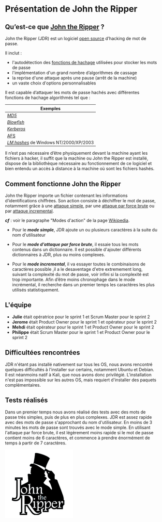 # **Présentation de John the Ripper**

## Qu’est-ce que [John the Ripper](https://www.openwall.com/john/) ?

John the Ripper (JDR) est un logiciel [open source](https://www.redhat.com/fr/topics/open-source/what-is-open-source#:~:text=Un%20logiciel%20Open%20Source%20est,l'examen%20par%20les%20pairs.) d’hacking de mot de passe. 

Il inclut : 
- l'autodétection des [fonctions de hachage](https://fr.wikipedia.org/wiki/Fonction_de_hachage "Fonction de hachage") utilisées pour stocker les mots de passe
- l'implémentation d'un grand nombre d’algorithmes de cassage
- la reprise d'une attaque après une pause (arrêt de la machine)
- un vaste choix d'options personnalisables

Il est capable d’attaquer les mots de passe hachés avec différentes fonctions de hachage algorithmés tel que : 

| Exemples |
| ---------------- |
| [*MD5*](https://fr.wikipedia.org/wiki/MD5 "MD5") |
| [*Blowfish*](https://fr.wikipedia.org/wiki/Blowfish "Blowfish") | 
| [*Kerberos*](https://fr.wikipedia.org/wiki/Kerberos_\(protocole\) "Kerberos (protocole)") | 
| [AFS](https://fr.wikipedia.org/wiki/Andrew_File_System "Andrew File System") |  
| [*LM hashes*](https://fr.wikipedia.org/wiki/LM_hash "LM hash") de Windows NT/2000/XP/2003 |

Il n’est pas nécessaire d’être physiquement devant la machine ayant les fichiers à hacker, il suffit que la machine ou John the Ripper est installé, dispose de la bibliothèque nécessaire au fonctionnement de ce logiciel et bien entendu un accès à distance à la machine où sont les fichiers hashés.

## Comment fonctionne John the Ripper

John the Ripper importe un fichier contenant les informations d’identifications chiffrées.
Son action consiste à déchiffrer le mot de passe, notamment grâce à une [attaque simple](https://fr.wikipedia.org/wiki/John_the_Ripper#:~:text=John%20dispose%20de%20quatre%20modes,directement%20dans%20un%20des%20modes.), par une [attaque par force brute](https://fr.wikipedia.org/wiki/John_the_Ripper#:~:text=John%20dispose%20de%20quatre%20modes,directement%20dans%20un%20des%20modes.) ou par [attaque incremental](https://fr.wikipedia.org/wiki/John_the_Ripper#:~:text=John%20dispose%20de%20quatre%20modes,directement%20dans%20un%20des%20modes.).

***cf*** : voir le paragraphe "Modes d'action" de la page [Wikipedia](https://fr.wikipedia.org/wiki/John_the_Ripper#:~:text=John%20dispose%20de%20quatre%20modes,directement%20dans%20un%20des%20modes.).

- Pour le ***mode simple***, JDR ajoute un ou plusieurs caractères à la suite du nom d'utilisateur
  
- Pour le ***mode d'attaque par force brute***, il essaie tous les mots contenus dans un dictionnaire. Il est possible d'ajouter différents dictionnaires à JDR, plus ou moins complexes.
  
- Pour le ***mode incremental***, il va essayer toutes le combinaisons de caractères possible ,il a le desaventage d'etre extremement long, suivant la complexité du mot de passe, voir infini si la complexité est trop importante. Afin d’être moins chronophage dans le mode incrémental, il recherche dans un premier temps les caractères les plus utilisés statistiquement.

## L'équipe

- **Julie** était opératrice pour le sprint 1 et Scrum Master pour le sprint 2
- **Jerome** était Product Owner pour le sprint 1 et opérateur pour le sprint 2
- **Mehdi** était opérateur pour le sprint 1 et Product Owner pour le sprint 2
- **Philippe** était Scrum Master pour le sprint 1 et Product Owner pour le sprint 2

## Difficultées rencontrées

JDR n'étant pas installé nativement sur tous les OS, nous avons rencontré quelques difficultés à l'installer sur certains, notamment Ubuntu et Debian.
Il est néanmoins natif à Kali, que nous avons donc privilégié.
L'installation n'est pas impossible sur les autres OS, mais requiert d'installer des paquets complémentaires.

## Tests réalisés

Dans un premier temps nous avons réalisé des tests avec des mots de passe très simples, puis de plus en plus complexes.
JDR est assez rapide avec des mots de passe s'approchant du nom d'utilisateur. En moins de 3 minutes les mots de passe sont trouvés avec le mode simple.
En utilisant l'attaque par force brute, il est légèrement moins rapide si le mot de passe contient moins de 6 caractères, et commence à prendre énormément de temps à partir de 7 caractères.


![JDRlogo](https://github.com/WildCodeSchool/tssr-2405-p1-g1-Jhon/blob/main/images/LogoJDR.png)

